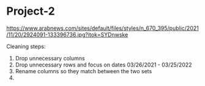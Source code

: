 # Project-2

https://www.arabnews.com/sites/default/files/styles/n_670_395/public/2021/11/20/2924091-133396736.jpg?itok=SYDnwske


Cleaning steps:
1. Drop unnecessary columns
2. Drop unnecessary rows and focus on dates 03/26/2021 - 03/25/2022 
3. Rename columns so they match between the two sets
4. 
